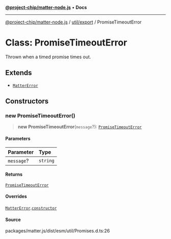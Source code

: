[**@project-chip/matter-node.js**](../../../README.md) • **Docs**

***

[@project-chip/matter-node.js](../../../modules.md) / [util/export](../README.md) / PromiseTimeoutError

# Class: PromiseTimeoutError

Thrown when a timed promise times out.

## Extends

- [`MatterError`](../../../exports/common/classes/MatterError.md)

## Constructors

### new PromiseTimeoutError()

> **new PromiseTimeoutError**(`message`?): [`PromiseTimeoutError`](PromiseTimeoutError.md)

#### Parameters

| Parameter | Type |
| :------ | :------ |
| `message`? | `string` |

#### Returns

[`PromiseTimeoutError`](PromiseTimeoutError.md)

#### Overrides

[`MatterError`](../../../exports/common/classes/MatterError.md).[`constructor`](../../../exports/common/classes/MatterError.md#constructors)

#### Source

packages/matter.js/dist/esm/util/Promises.d.ts:26
